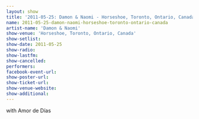 ```yaml
---
layout: show
title: '2011-05-25: Damon & Naomi - Horseshoe, Toronto, Ontario, Canada'
name: 2011-05-25-damon-naomi-horseshoe-toronto-ontario-canada
artist-name: 'Damon & Naomi'
show-venue: 'Horseshoe, Toronto, Ontario, Canada'
show-setlist: 
show-date: 2011-05-25
show-radio: 
show-lastfm: 
show-cancelled: 
performers: 
facebook-event-url: 
show-poster-url: 
show-ticket-url: 
show-venue-website: 
show-additional: 
---
```


with Amor de Días